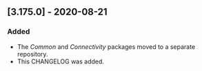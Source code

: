 ## [3.175.0] - 2020-08-21
### Added
- The _Common_ and _Connectivity_ packages moved to a separate repository.
- This CHANGELOG was added.


